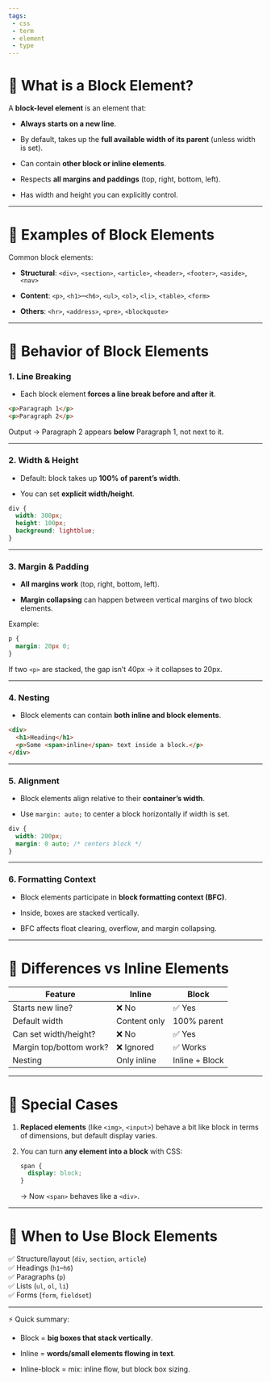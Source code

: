 ```yaml
---
tags: 
 - css
 - term
 - element
 - type
---
```


# 🔹 What is a Block Element?

A **block-level element** is an element that:

- **Always starts on a new line**.
    
- By default, takes up the **full available width of its parent** (unless width is set).
    
- Can contain **other block or inline elements**.
    
- Respects **all margins and paddings** (top, right, bottom, left).
    
- Has width and height you can explicitly control.
    

---

# 🔹 Examples of Block Elements

Common block elements:

- **Structural**: `<div>`, `<section>`, `<article>`, `<header>`, `<footer>`, `<aside>`, `<nav>`
    
- **Content**: `<p>`, `<h1>`–`<h6>`, `<ul>`, `<ol>`, `<li>`, `<table>`, `<form>`
    
- **Others**: `<hr>`, `<address>`, `<pre>`, `<blockquote>`
    

---

# 🔹 Behavior of Block Elements

### 1. Line Breaking

- Each block element **forces a line break before and after it**.
    

```html
<p>Paragraph 1</p>
<p>Paragraph 2</p>
```

Output → Paragraph 2 appears **below** Paragraph 1, not next to it.

---

### 2. Width & Height

- Default: block takes up **100% of parent’s width**.
    
- You can set **explicit width/height**.
    

```css
div {
  width: 300px;
  height: 100px;
  background: lightblue;
}
```

---

### 3. Margin & Padding

- **All margins work** (top, right, bottom, left).
    
- **Margin collapsing** can happen between vertical margins of two block elements.
    

Example:

```css
p {
  margin: 20px 0;
}
```

If two `<p>` are stacked, the gap isn’t 40px → it collapses to 20px.

---

### 4. Nesting

- Block elements can contain **both inline and block elements**.
    

```html
<div>
  <h1>Heading</h1>
  <p>Some <span>inline</span> text inside a block.</p>
</div>
```

---

### 5. Alignment

- Block elements align relative to their **container’s width**.
    
- Use `margin: auto;` to center a block horizontally if width is set.
    

```css
div {
  width: 200px;
  margin: 0 auto; /* centers block */
}
```

---

### 6. Formatting Context

- Block elements participate in **block formatting context (BFC)**.
    
- Inside, boxes are stacked vertically.
    
- BFC affects float clearing, overflow, and margin collapsing.
    

---

# 🔹 Differences vs Inline Elements

|Feature|Inline|Block|
|---|---|---|
|Starts new line?|❌ No|✅ Yes|
|Default width|Content only|100% parent|
|Can set width/height?|❌ No|✅ Yes|
|Margin top/bottom work?|❌ Ignored|✅ Works|
|Nesting|Only inline|Inline + Block|

---

# 🔹 Special Cases

1. **Replaced elements** (like `<img>`, `<input>`) behave a bit like block in terms of dimensions, but default display varies.
    
2. You can turn **any element into a block** with CSS:
    
    ```css
    span {
      display: block;
    }
    ```
    
    → Now `<span>` behaves like a `<div>`.
    

---

# 🔹 When to Use Block Elements

✅ Structure/layout (`div`, `section`, `article`)  
✅ Headings (`h1`–`h6`)  
✅ Paragraphs (`p`)  
✅ Lists (`ul`, `ol`, `li`)  
✅ Forms (`form`, `fieldset`)

---

⚡ Quick summary:

- Block = **big boxes that stack vertically**.
    
- Inline = **words/small elements flowing in text**.
    
- Inline-block = mix: inline flow, but block box sizing.
    